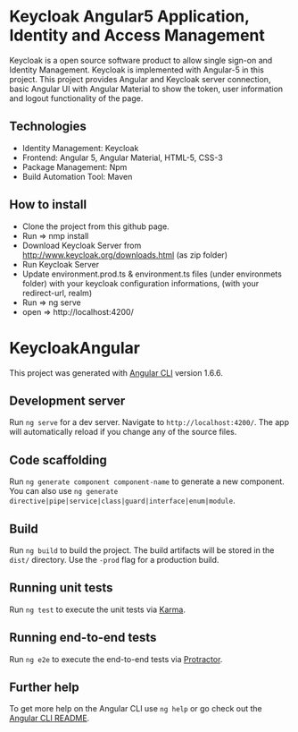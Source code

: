 # Keycloak Angular5 Application, Identity and Access Management
Keycloak is a open source software product to allow single sign-on and Identity Management. Keycloak is implemented with Angular-5 in this project. This project provides Angular and Keycloak server connection, basic Angular UI with Angular Material to show the token, user information and logout functionality of the page. 

## Technologies
* Identity Management: Keycloak
* Frontend: Angular 5, Angular Material, HTML-5, CSS-3
* Package Management: Npm
* Build Automation Tool: Maven  

## How to install
* Clone the project from this github page.
* Run => nmp install
* Download Keycloak Server from http://www.keycloak.org/downloads.html (as zip folder)
* Run Keycloak Server
* Update environment.prod.ts & environment.ts files (under environmets folder) with your keycloak configuration informations, (with your redirect-url, realm)
* Run => ng serve
* open => http://localhost:4200/

# KeycloakAngular

This project was generated with [Angular CLI](https://github.com/angular/angular-cli) version 1.6.6.

## Development server

Run `ng serve` for a dev server. Navigate to `http://localhost:4200/`. The app will automatically reload if you change any of the source files.

## Code scaffolding

Run `ng generate component component-name` to generate a new component. You can also use `ng generate directive|pipe|service|class|guard|interface|enum|module`.

## Build

Run `ng build` to build the project. The build artifacts will be stored in the `dist/` directory. Use the `-prod` flag for a production build.

## Running unit tests

Run `ng test` to execute the unit tests via [Karma](https://karma-runner.github.io).

## Running end-to-end tests

Run `ng e2e` to execute the end-to-end tests via [Protractor](http://www.protractortest.org/).

## Further help

To get more help on the Angular CLI use `ng help` or go check out the [Angular CLI README](https://github.com/angular/angular-cli/blob/master/README.md).
